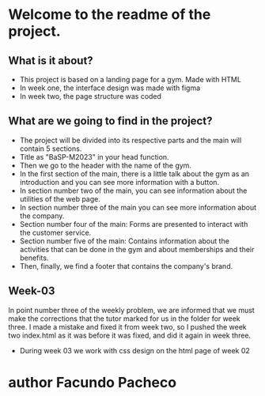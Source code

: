 # Welcome to the readme of the project.
## What is it about?
- This project is based on a landing page for a gym. Made with HTML
- In week one, the interface design was made with figma
- In week two, the page structure was coded

## What are we going to find in the project?
- The project will be divided into its respective parts and the main will contain 5 sections.       
- Title as "BaSP-M2023" in your head function.      
- Then we go to the header with the name of the gym.
- In the first section of the main, there is a little talk about the gym as an introduction and you can see more information with a button. 
- In section number two of the main, you can see information about the utilities of the web page.
- In section number three of the main you can see more information about the company.
- Section number four of the main: Forms are presented to interact with the customer service.
- Section number five of the main: Contains information about the activities that can be done in the gym and about memberships and their benefits.
- Then, finally, we find a footer that contains the company's brand.

## Week-03 
In point number three of the weekly problem, we are informed that we must make the corrections that the tutor marked for us in the folder for week three. I made a mistake and fixed it from week two, so I pushed the week two index.html as it was before it was fixed, and did it again in week three.

- During week 03 we work with css design on the html page of week 02

# author Facundo Pacheco

